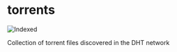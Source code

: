 torrents 
========
![Indexed](https://img.shields.io/badge/indexed-54375-blue)

Collection of torrent files discovered in the DHT network
